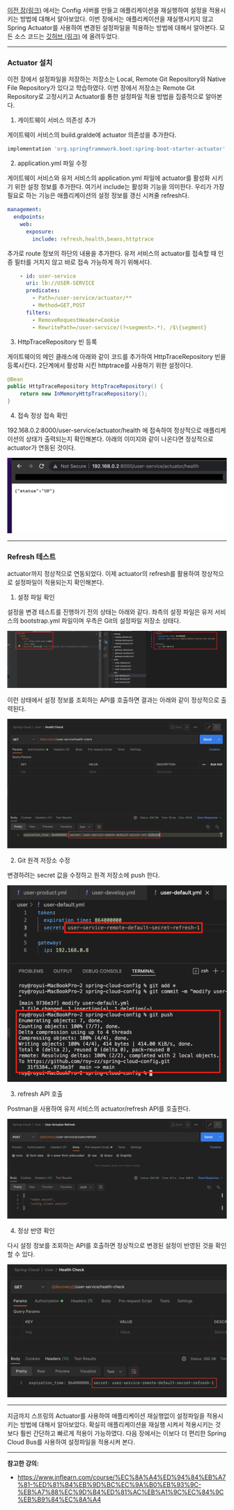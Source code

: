 [이전 장(링크)](https://imprint.tistory.com/221?category=1069520) 에서는 Config 서버를 만들고 애플리케이션을 재실행하여 설정을 적용시키는 방법에 대해서 알아보았다. 
이번 장에서는 애플리케이션을 재실행시키지 않고 Spring Actuator를 사용하여 변경된 설정파일을 적용하는 방법에 대해서 알아본다.
모든 소스 코드는 [깃허브 (링크)](https://github.com/roy-zz/spring-cloud) 에 올려두었다.

---

### Actuator 설치

이전 장에서 설정파일을 저장하는 저장소는 Local, Remote Git Repository와 Native File Repository가 있다고 학습하였다.
이번 장에서 저장소는 Remote Git Repository로 고정시키고 Actuator를 통한 설정파일 적용 방법을 집중적으로 알아본다.

1. 게이트웨이 서비스 의존성 추가

게이트웨이 서비스의 build.gralde에 actuator 의존성을 추가한다.

```bash
implementation 'org.springframework.boot:spring-boot-starter-actuator'
```

2. application.yml 파일 수정

게이트웨이 서비스와 유저 서비스의 application.yml 파일에 actuator를 활성화 시키기 위한 설정 정보를 추가한다.
여기서 include는 활성화 기능을 의미한다.
우리가 가장 필요로 하는 기능은 애플리케이션의 설정 정보를 갱신 시켜줄 refresh다.

```yaml
management:
  endpoints:
    web:
      exposure:
        include: refresh,health,beans,httptrace
```

추가로 route 정보의 하단의 내용을 추가한다.
유저 서비스의 actuator를 접속할 때 인증 필터를 거치지 않고 바로 접속 가능하게 하기 위해서다.

```yaml
    - id: user-service
      uri: lb://USER-SERVICE
      predicates:
        - Path=/user-service/actuator/**
        - Method=GET,POST
      filters:
        - RemoveRequestHeader=Cookie
        - RewritePath=/user-service/(?<segment>.*), /$\{segment}
```

3. HttpTraceRepository 빈 등록

게이트웨이의 메인 클래스에 아래와 같이 코드를 추가하여 HttpTraceRepository 빈을 등록시킨다.
2단계에서 활성화 시킨 httptrace를 사용하기 위한 설정이다.

```java
@Bean
public HttpTraceRepository httpTraceRepository() {
    return new InMemoryHttpTraceRepository();
}
```

4. 접속 정상 접속 확인

192.168.0.2:8000/user-service/actuator/health 에 접속하여 정상적으로 애플리케이션의 상태가 출력되는지 확인해본다.
아래의 이미지와 같이 나온다면 정상적으로 actuator가 연동된 것이다.

![](image/actuator-apply-succeeded.png)

---

### Refresh 테스트

actuator까지 정상적으로 연동되었다.
이제 actuator의 refresh를 활용하여 정상적으로 설정파일이 적용되는지 확인해본다.

1. 설정 파일 확인

설정을 변경 테스트를 진행하기 전의 상태는 아래와 같다.
좌측의 설정 파일은 유저 서비스의 bootstrap.yml 파일이며 우측은 Git의 설정파일 저장소 상태다.

![](image/user-yml-git-config.png)

이런 상태에서 설정 정보를 조회하는 API를 호출하면 결과는 아래와 같이 정상적으로 출력된다.

![](image/result-of-not-refresh.png)

2. Git 원격 저장소 수정

변경하려는 secret 값을 수정하고 원격 저장소에 push 한다.

![](image/modify-remote-git-status.png)

3. refresh API 호출

Postman을 사용하여 유저 서비스의 actuator/refresh API를 호출한다.

![](image/call-actuator-refresh.png)

4. 정상 반영 확인

다시 설정 정보를 조회하는 API를 호출하면 정상적으로 변경된 설정이 반영된 것을 확인할 수 있다.

![](image/modified-secret-info.png)

---

지금까지 스프링의 Actuator를 사용하여 애플리케이션 재실행없이 설정파일을 적용시키는 방법에 대해서 알아보았다.
확실히 애플리케이션을 재실행 시켜서 적용시키는 것 보다 훨씬 간단하고 빠르게 적용이 가능하였다.
다음 장에서는 이보다 더 편리한 Spring Cloud Bus를 사용하여 설정파일을 적용시켜 본다.

---

**참고한 강의:** 

- https://www.inflearn.com/course/%EC%8A%A4%ED%94%84%EB%A7%81-%ED%81%B4%EB%9D%BC%EC%9A%B0%EB%93%9C-%EB%A7%88%EC%9D%B4%ED%81%AC%EB%A1%9C%EC%84%9C%EB%B9%84%EC%8A%A4